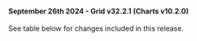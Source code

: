 #### September 26th 2024 - Grid v32.2.1 (Charts v10.2.0)

See table below for changes included in this release.
